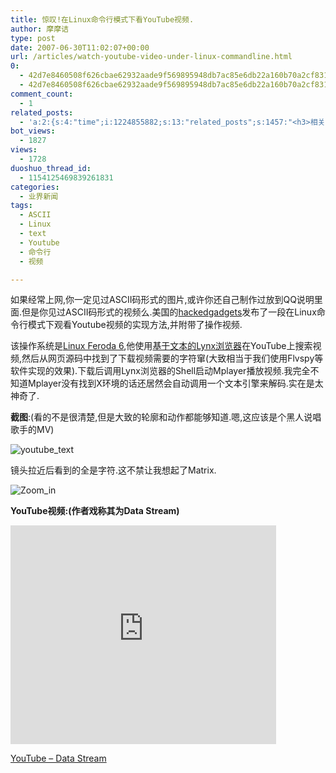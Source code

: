 ```yaml
---
title: 惊叹!在Linux命令行模式下看YouTube视频.
author: 摩摩诘
type: post
date: 2007-06-30T11:02:07+00:00
url: /articles/watch-youtube-video-under-linux-commandline.html
0:
  - 42d7e8460508f626cbae62932aade9f569895948db7ac85e6db22a160b70a2cf8317e8bd3f9b10ecb5f47c0ca7236096
  - 42d7e8460508f626cbae62932aade9f569895948db7ac85e6db22a160b70a2cf8317e8bd3f9b10ecb5f47c0ca7236096
comment_count:
  - 1
related_posts:
  - 'a:2:{s:4:"time";i:1224855882;s:13:"related_posts";s:1457:"<h3>相关日志</h3><ul class="related_post"><li><a href="http://www.digglife.cn/articles/custom-preview-image-of-youtube-videos.html" title="自定义Youtube视频预览图">自定义Youtube视频预览图</a></li><li><a href="http://www.digglife.cn/articles/%e8%b6%85%e7%ba%a7%e9%9b%86%e8%a3%85%e7%ae%b1%e4%b8%8b%e8%bd%bdyoutube%e8%a7%86%e9%a2%91%e7%9a%8423%e7%a7%8d%e6%96%b9%e5%bc%8f.html" title="超级集装箱:下载YouTube视频的23种方式">超级集装箱:下载YouTube视频的23种方式</a></li><li><a href="http://www.digglife.cn/articles/picture-textaizer-ascii-art.html" title="将普通图片转换为字符或ASCII码拼图">将普通图片转换为字符或ASCII码拼图</a></li><li><a href="http://www.digglife.cn/articles/windows-linux-file-system.html" title="4款免费软件让你在Windows下访问Linux文件系统">4款免费软件让你在Windows下访问Linux文件系统</a></li><li><a href="http://www.digglife.cn/articles/how-to-install-kde40-in-ubuntu.html" title="如何在Ubuntu 7.10下安装KDE 4.0">如何在Ubuntu 7.10下安装KDE 4.0</a></li><li><a href="http://www.digglife.cn/articles/access-to-your-linux-files-from-windows.html" title="在Windows下访问Linux文件系统:Linux Reader">在Windows下访问Linux文件系统:Linux Reader</a></li><li><a href="http://www.digglife.cn/articles/gmail-video-final-cut.html" title="Gmail官方宣传片最终版出炉">Gmail官方宣传片最终版出炉</a></li></ul>";}'
bot_views:
  - 1827
views:
  - 1728
duoshuo_thread_id:
  - 1154125469839261831
categories:
  - 业界新闻
tags:
  - ASCII
  - Linux
  - text
  - Youtube
  - 命令行
  - 视频

---
```

如果经常上网,你一定见过ASCII码形式的图片,或许你还自己制作过放到QQ说明里面.但是你见过ASCII码形式的视频么.美国的<a target="_blank" href="http://hackedgadgets.com">hackedgadgets</a>发布了一段在Linux命令行模式下观看Youtube视频的实现方法,并附带了操作视频.

该操作系统是<a target="_blank" href="http://fedoraproject.org/">Linux Feroda 6</a>,他使用<a target="_blank" href="http://lynx.isc.org/lynx2.8.5/index.html">基于文本的Lynx浏览器</a>在YouTube上搜索视频,然后从网页源码中找到了下载视频需要的字符窜(大致相当于我们使用Flvspy等软件实现的效果).下载后调用Lynx浏览器的Shell启动Mplayer播放视频.我完全不知道Mplayer没有找到X环境的话还居然会自动调用一个文本引擎来解码.实在是太神奇了.

**截图**:(看的不是很清楚,但是大致的轮廓和动作都能够知道.嗯,这应该是个黑人说唱歌手的MV)

![youtube_text][1]

<!--more-->

镜头拉近后看到的全是字符.这不禁让我想起了Matrix.

![Zoom_in][2]

**YouTube视频:(作者戏称其为Data Stream)**

<p style="display: inline; float: none; margin: 0px; padding: 0px" contentEditable="false" id="53357c8b-5919-4e32-8c25-305d27c17a37:0f395c4a-cf0d-42ca-aef2-cdb63ce438c3" class="wlWriterSmartContent">
  <embed wmode="transparent" height="350" width="425" src="http://www.youtube.com/v/ji0A3kOAc9U">
  </embed>
</p>

[YouTube &#8211; Data Stream][3]

 [1]: http://digglife.qiniudn.com/wp-content/uploads/3/379/2007/06/youtube-text.png
 [2]: http://digglife.qiniudn.com/wp-content/uploads/3/379/2007/06/zoom-in.png
 [3]: http://www.youtube.com/watch?v=ji0A3kOAc9U